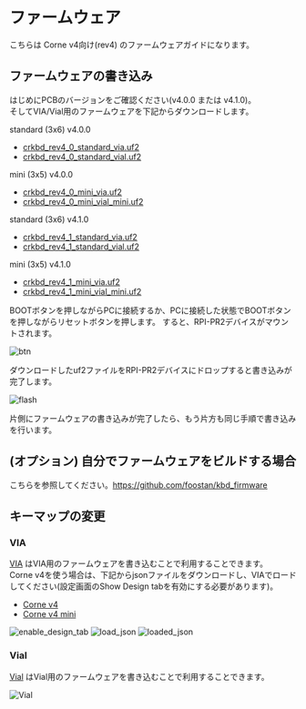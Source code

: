 # ファームウェア
こちらは Corne v4向け(rev4) のファームウェアガイドになります。

## ファームウェアの書き込み
はじめにPCBのバージョンをご確認ください(v4.0.0 または v4.1.0)。\
そしてVIA/Vial用のファームウェアを下記からダウンロードします。

standard (3x6) v4.0.0

- [crkbd_rev4_0_standard_via.uf2](https://github.com/foostan/kbd_firmware/raw/main/keyboards/crkbd/qmk/qmk_firmware/.build/crkbd_rev4_0_standard_via.uf2)
- [crkbd_rev4_0_standard_vial.uf2](https://github.com/foostan/kbd_firmware/raw/main/keyboards/crkbd/vial-kb/vial-qmk/.build/crkbd_rev4_0_standard_vial.uf2)

mini (3x5) v4.0.0

- [crkbd_rev4_0_mini_via.uf2](https://github.com/foostan/kbd_firmware/raw/main/keyboards/crkbd/qmk/qmk_firmware/.build/crkbd_rev4_0_mini_via.uf2)
- [crkbd_rev4_0_mini_vial_mini.uf2](https://github.com/foostan/kbd_firmware/raw/main/keyboards/crkbd/vial-kb/vial-qmk/.build/crkbd_rev4_0_mini_vial_mini.uf2)

standard (3x6) v4.1.0

- [crkbd_rev4_1_standard_via.uf2](https://github.com/foostan/kbd_firmware/raw/main/keyboards/crkbd/qmk/qmk_firmware/.build/crkbd_rev4_1_standard_via.uf2)
- [crkbd_rev4_1_standard_vial.uf2](https://github.com/foostan/kbd_firmware/raw/main/keyboards/crkbd/vial-kb/vial-qmk/.build/crkbd_rev4_1_standard_vial.uf2)

mini (3x5) v4.1.0

- [crkbd_rev4_1_mini_via.uf2](https://github.com/foostan/kbd_firmware/raw/main/keyboards/crkbd/qmk/qmk_firmware/.build/crkbd_rev4_1_mini_via.uf2)
- [crkbd_rev4_1_mini_vial_mini.uf2](https://github.com/foostan/kbd_firmware/raw/main/keyboards/crkbd/vial-kb/vial-qmk/.build/crkbd_rev4_1_mini_vial_mini.uf2)

BOOTボタンを押しながらPCに接続するか、PCに接続した状態でBOOTボタンを押しながらリセットボタンを押します。
すると、RPI-PR2デバイスがマウントされます。

![btn](https://github.com/foostan/kbd_firmware/assets/736191/05fd9c4b-12c7-4a32-9606-8fea27bfe7b4)

ダウンロードしたuf2ファイルをRPI-PR2デバイスにドロップすると書き込みが完了します。

![flash](https://github.com/foostan/crkbd/assets/736191/5e5e6eab-3ad3-47f1-9871-1e2bfe554490)

片側にファームウェアの書き込みが完了したら、もう片方も同じ手順で書き込みを行います。

## (オプション) 自分でファームウェアをビルドする場合
こちらを参照してください。https://github.com/foostan/kbd_firmware

## キーマップの変更

### VIA

[VIA](https://usevia.app/) はVIA用のファームウェアを書き込むことで利用することできます。\
Corne v4を使う場合は、下記からjsonファイルをダウンロードし、VIAでロードしてください(設定画面のShow Design tabを有効にする必要があります)。

- [Corne v4](https://github.com/foostan/kbd_firmware/blob/main/keyboards/crkbd/the-via/crkbd_rev4.json)
- [Corne v4 mini](https://github.com/foostan/kbd_firmware/blob/main/keyboards/crkbd/the-via/crkbd_rev4_mini.json)

![enable_design_tab](https://github.com/foostan/crkbd/assets/736191/fa909532-4151-4190-8820-2ebb7d542517)
![load_json](https://github.com/foostan/kbd_firmware/assets/736191/67398174-0ef7-4698-9e39-6595b8320428)
![loaded_json](https://github.com/foostan/kbd_firmware/assets/736191/e3e850a8-a5c1-4116-a43d-b2b71c2f606e)

### Vial

[Vial](https://vial.rocks/) はVial用のファームウェアを書き込むことで利用することできます。

![Vial](https://github.com/foostan/crkbd/assets/736191/721bd9a3-e832-4322-8cba-1a18622805de)

